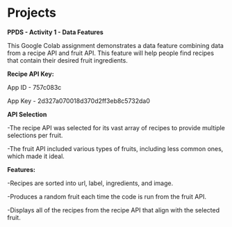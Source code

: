 # Projects
**PPDS - Activity 1 - Data Features**

This Google Colab assignment demonstrates a data feature combining data from a recipe API and fruit API. This feature will help people find recipes that contain their desired fruit ingredients.

**Recipe API Key:**

App ID - 757c083c

App Key - 2d327a070018d370d2ff3eb8c5732da0

**API Selection**

-The recipe API was selected for its vast array of recipes to provide multiple selections per fruit.

-The fruit API included various types of fruits, including less common ones, which made it ideal.

**Features:**

-Recipes are sorted into url, label, ingredients, and image.

-Produces a random fruit each time the code is run from the fruit API.

-Displays all of the recipes from the recipe API that align with the selected fruit.

